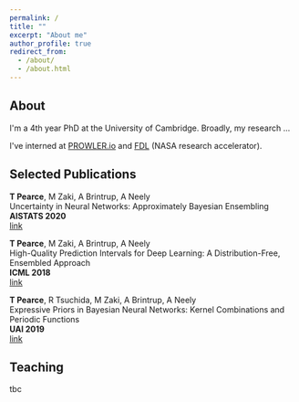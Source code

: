 ```yaml
---
permalink: /
title: ""
excerpt: "About me"
author_profile: true
redirect_from: 
  - /about/
  - /about.html
---
```


## About ##
I'm a 4th year PhD at the University of Cambridge. Broadly, my research ...

I've interned at [PROWLER.io](https://www.prowler.io/) and [FDL](https://frontierdevelopmentlab.org/) (NASA research accelerator).

## Selected Publications ##

__T Pearce__, M Zaki, A Brintrup, A Neely  
Uncertainty in Neural Networks: Approximately Bayesian Ensembling  
__AISTATS	2020__  
[link](https://arxiv.org/abs/1810.05546) 

__T Pearce__, M Zaki, A Brintrup, A Neely  
High-Quality Prediction Intervals for Deep Learning: A Distribution-Free, Ensembled Approach  
__ICML 2018__  
[link](http://proceedings.mlr.press/v80/pearce18a.html)  

__T Pearce__, R Tsuchida, M Zaki, A Brintrup, A Neely  
Expressive Priors in Bayesian Neural Networks: Kernel Combinations and Periodic Functions  
__UAI 2019__  
[link](http://auai.org/uai2019/proceedings/papers/25.pdf)  

## Teaching ##
tbc


